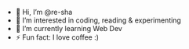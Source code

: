 - 👋 Hi, I’m @re-sha
- 👀 I’m interested in coding, reading & experimenting
- 🌱 I’m currently learning Web Dev
- ⚡ Fun fact: I love coffee :)

<!---
re-sha/re-sha is a ✨ special ✨ repository because its `README.md` (this file) appears on your GitHub profile.
You can click the Preview link to take a look at your changes.
--->
